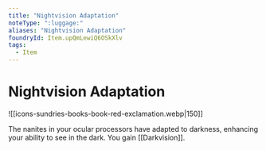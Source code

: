 ```yaml
---
title: "Nightvision Adaptation"
noteType: ":luggage:"
aliases: "Nightvision Adaptation"
foundryId: Item.upQmLewiQ6OSkXlv
tags:
  - Item
---
```


# Nightvision Adaptation
![[icons-sundries-books-book-red-exclamation.webp|150]]

The nanites in your ocular processors have adapted to darkness, enhancing your ability to see in the dark. You gain [[Darkvision]].
